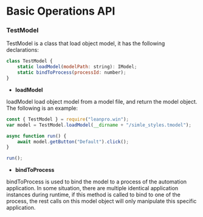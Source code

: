 # Basic Operations API

### TestModel

TestModel is a class that load object model, it has the following declarations:

```javascript
class TestModel {
    static loadModel(modelPath: string): IModel;
    static bindToProcess(processId: number);
}
```

* **loadModel**

loadModel load object model from a model file, and return the model object.  The following is an example:

```javascript
const { TestModel } = require("leanpro.win");
var model = TestModel.loadModel(__dirname + "/simle_styles.tmodel");

async function run() {
    await model.getButton("Default").click();
}

run();
```

* **bindToProcess**

bindToProcess is used to bind the model to a process of the automation application. In some situation, there are multiple identical application instances during runtime, if this method is called to bind to one of the process, the rest calls on this model object will only manipulate this specific application.




